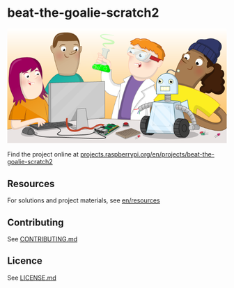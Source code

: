 # beat-the-goalie-scratch2

![beat-the-goalie-scratch2](banner.png)

Find the project online at [projects.raspberrypi.org/en/projects/beat-the-goalie-scratch2](https://projects.raspberrypi.org/en/projects/beat-the-goalie-scratch2)

## Resources
For solutions and project materials, see [en/resources](https://github.com/raspberrypilearning/beat-the-goalie-scratch2/tree/master/en/resources)

## Contributing
See [CONTRIBUTING.md](CONTRIBUTING.md)

## Licence
 See [LICENSE.md](LICENSE.md)